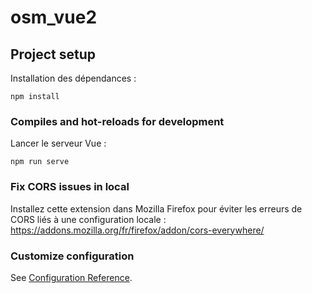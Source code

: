 # osm_vue2

## Project setup

Installation des dépendances :

```
npm install
```

### Compiles and hot-reloads for development

Lancer le serveur Vue :

```
npm run serve
```

### Fix CORS issues in local

Installez cette extension dans Mozilla Firefox pour éviter les erreurs de CORS liés à une configuration locale : https://addons.mozilla.org/fr/firefox/addon/cors-everywhere/

### Customize configuration

See [Configuration Reference](https://cli.vuejs.org/config/).
